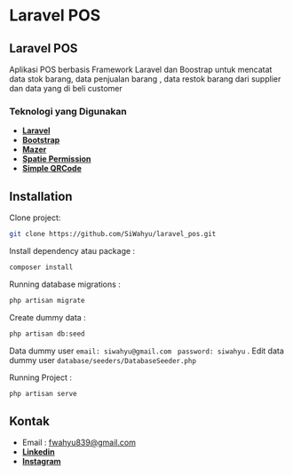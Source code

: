 # Laravel POS

## Laravel POS

Aplikasi POS berbasis Framework Laravel dan Boostrap untuk mencatat data stok barang, data penjualan barang , data restok barang dari supplier dan data yang di beli customer

### Teknologi yang Digunakan

-   **[Laravel](https://laravel.com/)**
-   **[Bootstrap](https://getbootstrap.com/)**
-   **[Mazer](https://zuramai.github.io/mazer/)**
-   **[Spatie Permission](https://spatie.be/docs/laravel-permission/v6/introduction)**
-   **[Simple QRCode](https://github.com/SimpleSoftwareIO/simple-qrcode)**

## Installation

Clone project:

```bash
git clone https://github.com/SiWahyu/laravel_pos.git
```

Install dependency atau package :

```bash
composer install
```

Running database migrations :

```bash
php artisan migrate
```

Create dummy data :

```bash
php artisan db:seed
```

Data dummy user `email: siwahyu@gmail.com ` `password: siwahyu` . Edit data dummy user `database/seeders/DatabaseSeeder.php`

Running Project :

```bash
php artisan serve
```

## Kontak

-   Email : fwahyu839@gmail.com
-   **[Linkedin](https://www.linkedin.com/in/wahyu-firman-mahesa-436b3a312/)**
-   **[Instagram](https://www.instagram.com/si_yuu.4/)**
